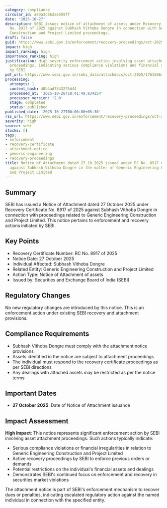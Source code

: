 ```yaml
---
category: compliance
circular_id: a63a3c863ae359ff
date: '2025-10-27'
description: SEBI issues notice of attachment of assets under Recovery Certificate
  No. 8917 of 2025 against Subhash Vithoba Dongre in connection with Generic Engineering
  Construction and Project Limited proceedings.
draft: false
guid: https://www.sebi.gov.in/enforcement/recovery-proceedings/oct-2025/notice-of-attachment-dated-27-10-2025-issued-under-rc-no-8917-of-2025-drawn-against-subhash-vithoba-dongre-in-the-matter-of-generic-engineering-construction-and-project-limited-_97459.html
impact: high
impact_ranking: high
importance_ranking: high
justification: High severity enforcement action involving asset attachment under recovery
  proceedings, indicating serious compliance violations and financial recovery efforts
  by SEBI
pdf_url: https://www.sebi.gov.in/sebi_data/attachdocs/oct-2025/1761566435462.pdf
processing:
  attempts: 1
  content_hash: 40b4ad7543275d44
  processed_at: '2025-10-28T18:41:49.834254'
  processor_version: '2.0'
  stage: completed
  status: published
published_date: '2025-10-27T00:00:00+05:30'
rss_url: https://www.sebi.gov.in/enforcement/recovery-proceedings/oct-2025/notice-of-attachment-dated-27-10-2025-issued-under-rc-no-8917-of-2025-drawn-against-subhash-vithoba-dongre-in-the-matter-of-generic-engineering-construction-and-project-limited-_97459.html
severity: high
source: sebi
stocks: []
tags:
- enforcement
- recovery-certificate
- attachment-notice
- generic-engineering
- recovery-proceedings
title: Notice of Attachment dated 27.10.2025 issued under RC No. 8917 of 2025 drawn
  against Subhash Vithoba Dongre in the matter of Generic Engineering Construction
  and Project Limited
---
```


## Summary

SEBI has issued a Notice of Attachment dated 27 October 2025 under Recovery Certificate No. 8917 of 2025 against Subhash Vithoba Dongre in connection with proceedings related to Generic Engineering Construction and Project Limited. This notice pertains to enforcement and recovery actions initiated by SEBI.

## Key Points

- Recovery Certificate Number: RC No. 8917 of 2025
- Notice Date: 27 October 2025
- Individual Affected: Subhash Vithoba Dongre
- Related Entity: Generic Engineering Construction and Project Limited
- Action Type: Notice of Attachment of assets
- Issued by: Securities and Exchange Board of India (SEBI)

## Regulatory Changes

No new regulatory changes are introduced by this notice. This is an enforcement action under existing SEBI recovery and attachment provisions.

## Compliance Requirements

- Subhash Vithoba Dongre must comply with the attachment notice provisions
- Assets identified in the notice are subject to attachment proceedings
- The individual must respond to the recovery certificate proceedings as per SEBI directions
- Any dealings with attached assets may be restricted as per the notice terms

## Important Dates

- **27 October 2025**: Date of Notice of Attachment issuance

## Impact Assessment

**High Impact**: This notice represents significant enforcement action by SEBI involving asset attachment proceedings. Such actions typically indicate:

- Serious compliance violations or financial irregularities in relation to Generic Engineering Construction and Project Limited
- Active recovery proceedings by SEBI to enforce previous orders or demands
- Potential restrictions on the individual's financial assets and dealings
- Demonstrates SEBI's continued focus on enforcement and recovery in securities market violations

The attachment notice is part of SEBI's enforcement mechanism to recover dues or penalties, indicating escalated regulatory action against the named individual in connection with the specified entity.